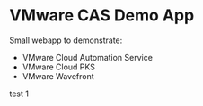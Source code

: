 # VMware CAS Demo App
Small webapp to demonstrate:
* VMware Cloud Automation Service
* VMware Cloud PKS
* VMware Wavefront


test 1